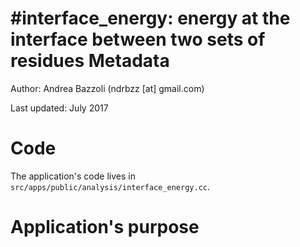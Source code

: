 #interface_energy: energy at the interface between two sets of residues 
Metadata
========

Author: Andrea Bazzoli (ndrbzz [at] gmail.com)

Last updated: July 2017

Code
====

The application's code lives in `src/apps/public/analysis/interface_energy.cc`.

Application's purpose
===================